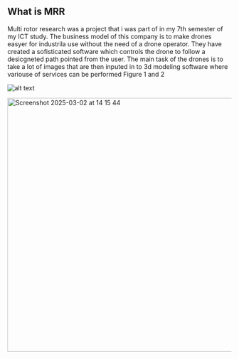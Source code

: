 ## What is MRR
Multi rotor research was a project that i was part of in my 7th semester of my ICT study. The business model of this company is to make drones easyer for industrila use without the need of a drone operator. They have created a sofisticated software which controls the drone to follow a desicgneted path pointed from the user. The main task of the drones is to take a lot of images that are then inputed in to 3d modeling software where variouse of services can be performed Figure 1 and 2

![alt text](https://github.com/user-attachments/assets/4a9edd66-bc22-40e5-a707-ad211f1987d3)

<img width="571" alt="Screenshot 2025-03-02 at 14 15 44" src="https://github.com/user-attachments/assets/917b2c57-8f7d-409c-9f1b-0716b613cbe7" />

